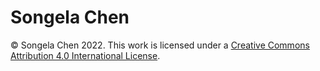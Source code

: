 # Songela Chen

&copy; Songela Chen 2022. This work is licensed under a [Creative Commons Attribution 4.0 International License](https://creativecommons.org/licenses/by/4.0/).
